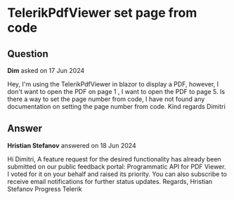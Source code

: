 # TelerikPdfViewer set page from code

## Question

**Dim** asked on 17 Jun 2024

Hey, I'm using the TelerikPdfViewer in blazor to display a PDF, however, I don't want to open the PDF on page 1 , I want to open the PDF to page 5. Is there a way to set the page number from code, I have not found any documentation on setting the page number from code. Kind regards Dimitri

## Answer

**Hristian Stefanov** answered on 18 Jun 2024

Hi Dimitri, A feature request for the desired functionality has already been submitted on our public feedback portal: Programmatic API for PDF Viewer. I voted for it on your behalf and raised its priority. You can also subscribe to receive email notifications for further status updates. Regards, Hristian Stefanov Progress Telerik
